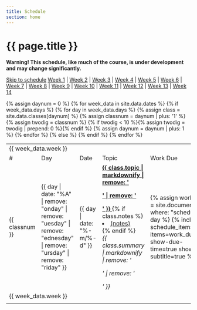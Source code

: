 ```yaml
---
title: Schedule
section: home
---
```

# {{ page.title }}

**Warning!  This schedule, like much of the course, is under development
and may change significantly.**

<a href="#schedule" class="sr-only sr-only-focusable">Skip to schedule</a>
[Week 1](#week01) |
[Week 2](#week02) |
[Week 3](#week03) |
[Week 4](#week04) |
[Week 5](#week05) |
[Week 6](#week06) |
[Week 7](#week07) |
[Week 8](#week08) |
[Week 9](#week09) |
[Week 10](#week10) |
[Week 11](#week11) |
[Week 12](#week12) |
[Week 13](#week13) |
[Week 14](#week14)
<a name="schedule"></a>

<table class="table table-condensed table-responsive text-center">
  <tbody style="vertical-align: middle">
    {% assign daynum = 0 %}
    {% for week_data in site.data.dates %}
      {% if week_data.days %}
        <tr class="week-header">
          <td colspan="9"><a name="{{ week_data.anchor }}"></a>{{ week_data.week }}</td>
        </tr>
        <tr class="column-header">
          <td class="hidden-xs">#</td>
          <td class="hidden-xs">Day</td>
          <td>Date</td>
          <td colspan="4">Topic</td>
          <td colspan="2">Work Due</td>
        </tr>
        {% for day in week_data.days %}
          {% assign class = site.data.classes[daynum] %}
          {% assign classnum = daynum | plus: '1' %}
          {% assign twodig = classnum %}
          {% if twodig < 10 %}{% assign twodig = twodig | prepend: 0 %}{% endif %}
          <tr>
            <td class="hidden-xs">{{ classnum }}</td>
            <td class="hidden-xs">{{ day | date: "%A" | remove: "onday" | remove: "uesday" | remove: "ednesday" | remove: "ursday" | remove: "riday" }}</td>
            <td>{{ day | date: "%-m/%-d" }}</td>
            <td halign="left" colspan="4">
                    <a href="{{ site.baseurl }}/eboards/eboard{{ twodig }}.html">
                    <strong>{{ class.topic | markdownify | remove: '<p>' | remove: '</p>' }}</strong>
                    </a>
                {% if class.notes %}<li><a href="{{ class.notes }}">(notes)</a></li>{% endif %}
                <br>
                  <em>{{ class.summary | markdownify | remove: '<p>' | remove: '</p>' }}</em>
            </td>
            <td class="text-nowrap">
              {% assign work_due = site.documents | where: "schedule", day %}
              {% include schedule_items.html items=work_due show-due-time=true show-subtitle=true %}
            </td>
          </tr>
          {% assign daynum = daynum | plus: 1 %}
        {% endfor %}
      {% else %}
        <tr class="week-header">
          <td colspan="9">{{ week_data.week }}</td>
        </tr>
        <tr>
          <td colspan="9"></td>
        </tr>
      {% endif %}
    {% endfor %}
  </tbody>
</table>
